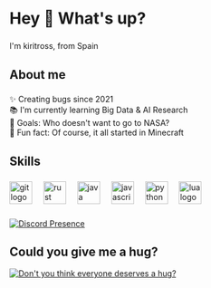 <h1 align="left">Hey 👋 What's up?</h1>

###

<p align="left">I'm kiritross, from Spain</p>

###

<h2 align="left">About me</h2>

###

<p align="left">✨ Creating bugs since 2021<br>📚 I'm currently learning Big Data & AI Research<br>🎯 Goals: Who doesn't want to go to NASA?<br>🎲 Fun fact: Of course, it all started in Minecraft</p>

###

<h2 align="left">Skills</h2>

###

<div align="left">
  <img src="https://cdn.jsdelivr.net/gh/devicons/devicon/icons/git/git-original.svg" height="40" alt="git logo"  />
  <img width="12" />
  <img src="https://raw.githubusercontent.com/lecepin/rust-logo/main/images/1659954066483.png" height="40" alt="rust logo"  />
  <img width="12" />
  <img src="https://cdn.jsdelivr.net/gh/devicons/devicon/icons/java/java-original.svg" height="40" alt="java logo"  />
  <img width="12" />
  <img src="https://cdn.jsdelivr.net/gh/devicons/devicon/icons/javascript/javascript-original.svg" height="40" alt="javascript logo"  />
  <img width="12" />
  <img src="https://cdn.jsdelivr.net/gh/devicons/devicon/icons/python/python-original.svg" height="40" alt="python logo"  />
  <img width="12" />
  <img src="https://cdn.jsdelivr.net/gh/devicons/devicon/icons/lua/lua-original.svg" height="40" alt="lua logo"  />
</div>

###

[![Discord Presence](https://lanyard.cnrad.dev/api/630070982190825512)](https://discord.com/users/630070982190825512)

## Could you give me a hug?

<a href="http://huggle.jdf2.org/hug/kiritross">
     <img src="https://huggle.jdf2.org/sig/kiritross.png" alt="Don't you think everyone deserves a hug?">
</a>
